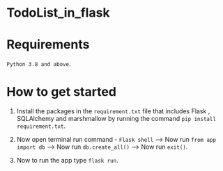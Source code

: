 # TodoList_in_flask
# Requirements
`Python 3.8 and above`.
# How to get started
1. Install the packages in the `requirement.txt` file that includes Flask , SQLAlchemy and marshmallow by running the command `pip install requirement.txt`.

2. Now open terminal run command - `Flask shell`
  --> Now run `from app import db`
  --> Now run `db.create_all()`
  --> Now run `exit()`.
  
3. Now to run the app type `flask run`.
  
